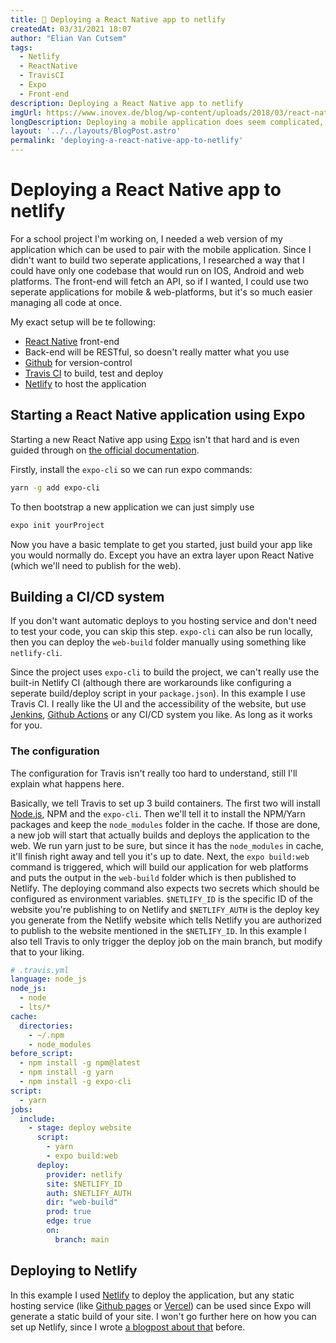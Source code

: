 ```yaml
---
title: 🚀 Deploying a React Native app to netlify
createdAt: 03/31/2021 18:07 
author: "Elian Van Cutsem"
tags:
  - Netlify
  - ReactNative
  - TravisCI
  - Expo
  - Front-end
description: Deploying a React Native app to netlify
imgUrl: https://www.inovex.de/blog/wp-content/uploads/2018/03/react-native.png
longDescription: Deploying a mobile application does seem complicated, but Expo makes it very easy!
layout: '../../layouts/BlogPost.astro'
permalink: 'deploying-a-react-native-app-to-netlify'
---
```


# Deploying a React Native app to netlify

For a school project I'm working on, I needed a web version of my application which can be used to pair with the mobile application. Since I didn't want to build two seperate applications, I researched a way that I could have only one codebase that would run on IOS, Android and web platforms. The front-end will fetch an API, so if I wanted, I could use two seperate applications for mobile & web-platforms, but it's so much easier managing all code at once.

My exact setup will be te following:

- [React Native](<https://react-native.com>) front-end
- Back-end will be RESTful, so doesn't really matter what you use
- [Github](<https://github.com>) for version-control
- [Travis CI](<https://travis-ci.com>) to build, test and deploy
- [Netlify](<https://netlify.com>) to host the application

## Starting a React Native application using Expo

Starting a new React Native app using [Expo](<https://expo.io/>) isn't that hard and is even guided through on [the official documentation](<https://reactnative.dev/docs/environment-setup>).

Firstly, install the `expo-cli` so we can run expo commands:

```bash
yarn -g add expo-cli
```

To then bootstrap a new application we can just simply use

```bash
expo init yourProject
```

Now you have a basic template to get you started, just build your app like you would normally do. Except you have an extra layer upon React Native (which we'll need to publish for the web).

## Building a CI/CD system

If you don't want automatic deploys to you hosting service and don't need to test your code, you can skip this step. `expo-cli` can also be run locally, then you can deploy the `web-build` folder manually using something like `netlify-cli`.

Since the project uses `expo-cli` to build the project, we can't really use the built-in Netlify CI (although there are workarounds like configuring a seperate build/deploy script in your `package.json`). In this example I use Travis CI. I really like the UI and the accessibility of the website, but use [Jenkins](<https://jenkins.io>), [Github Actions](<https://github.com/features/actions>) or any CI/CD system you like. As long as it works for you.

### The configuration

The configuration for Travis isn't really too hard to understand, still I'll explain what happens here.

Basically, we tell Travis to set up 3 build containers. The first two will install [Node.js](<https://nodejs.org>), NPM and the `expo-cli`. Then we'll tell it to install the NPM/Yarn packages and keep the `node_modules` folder in the cache. If those are done, a new job will start that actually builds and deploys the application to the web. We run yarn just to be sure, but since it has the `node_modules` in cache, it'll finish right away and tell you it's up to date. Next, the `expo build:web` command is triggered, which will build our application for web platforms and puts the output in the `web-build` folder which is then published to Netlify. The deploying command also expects two secrets which should be configured as environment variables. `$NETLIFY_ID` is the specific ID of the website you're publishing to on Netlify and `$NETLIFY_AUTH` is the deploy key you generate from the Netlify website which tells Netlify you are authorized to publish to the website mentioned in the `$NETLIFY_ID`. In this example I also tell Travis to only trigger the deploy job on the main branch, but modify that to your liking.

```yaml
# .travis.yml
language: node_js
node_js:
  - node
  - lts/*
cache:
  directories:
    - ~/.npm
    - node_modules
before_script:
  - npm install -g npm@latest
  - npm install -g yarn
  - npm install -g expo-cli
script:
  - yarn
jobs:
  include:
    - stage: deploy website
      script:
        - yarn
        - expo build:web
      deploy:
        provider: netlify
        site: $NETLIFY_ID
        auth: $NETLIFY_AUTH
        dir: "web-build"
        prod: true
        edge: true
        on:
          branch: main
```

## Deploying to Netlify

In this example I used [Netlify](<https://netlify.com>) to deploy the application, but any static hosting service (like [Github pages](<https://pages.github.com>) or [Vercel](<https://vercel.com>)) can be used since Expo will generate a static build of your site. I won't go further here on how you can set up Netlify, since I wrote [a blogpost about that](<https://elian.codes/blog/deploying-my-website-to-netlify-with-github>) before.